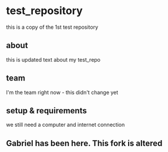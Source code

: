 # test_repository
this is a copy of the 1st test repository

## about
this is updated text about my test_repo

## team
I'm the team right now - this didn't change yet

## setup & requirements
we still need a computer and internet connection

## Gabriel has been here. This fork is altered

